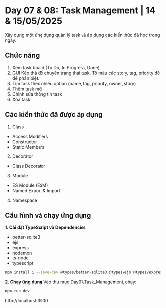 # Day 07 & 08: Task Management | 14 & 15/05/2025

Xây dựng một ứng dụng quản lý task và áp dụng các kiến thức đã học trong ngày.

## Chức năng
1. Xem task board (To Do, In Progress, Done)
2. GUI Kéo thả để chuyển trạng thái task. Tô màu các story, tag, priority để dễ phân biệt.
3. Tìm task theo nhiều option (name, tag, priority, owner, story)
4. Thêm task mới
5. Chỉnh sửa thông tin task
6. Xóa task

## Các kiến thức đã được áp dụng
1. Class
* Access Modifiers
* Constructor
* Static Members
2. Decorator
* Class Decorator
3. Module
* ES Module (ESM)
* Named Export & Import
4. Namespace

## Cấu hình và chạy ứng dụng
**1. Cài đặt TypeScript và Dependencies**
* better-sqlite3
* ejs
* express
* nodemon
* ts-node
* typescript
```bash
npm install i --save-dev @types/better-sqlite3 @types/ejs @types/express better-sqlite3 ejs express nodemon ts-node typescript
```

**2. Chạy ứng dụng**
Vào thư mục Day07_Task_Management, chạy:
```bash
npm run dev
```

http://localhost:3000